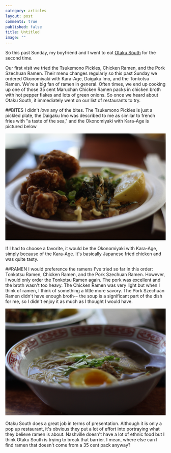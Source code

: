 ```yaml
---
category: articles
layout: post
comments: true
published: false
title: Untitled
image: ""
---
```


So this past Sunday, my boyfriend and I went to eat [Otaku South](http://otakusouth.com) for the second time. 

Our first visit we tried the Tsukemono Pickles, Chicken Ramen, and the Pork Szechuan Ramen. Their menu changes regularly so this past Sunday we ordered Okonomiyaki with Kara-Age, Daigaku Imo, and the Tonkotsu Ramen. We're a big fan of ramen in general. Often times, we end up cooking up one of those 35 cent Maruchan Chicken Ramen packs in chicken broth with hot pepper flakes and lots of green onions. So once we heard about Otaku South, it immediately went on our list of restaurants to try. 

##BITES
I didn't _love_ any of the bites. The Tsukemono Pickles is just a pickled plate, the Daigaku Imo was described to me as similar to french fries with "a taste of the sea," and the Okonomiyaki with Kara-Age is pictured below

![IMG_8830.JPG](/images/IMG_8830.JPG)

If I had to choose a favorite, it would be the Okonomiyaki with Kara-Age, simply because of the Kara-Age. It's basically Japanese fried chicken and was quite tasty.

##RAMEN
I would preference the ramens I've tried so far in this order: Tonkotsu Ramen, Chicken Ramen, and the Pork Szechuan Ramen. However, I would only order the Tonkotsu Ramen again. The pork was excellent and the broth wasn't too heavy. The Chicken Ramen was very light but when I think of ramen, I think of something a little more savory. The Pork Szechuan Ramen didn't have enough broth-- the soup is a significant part of the dish for me, so I didn't enjoy it as much as I thought I would have. 

![IMG_8828.JPG](/images/IMG_8828.JPG)

Otaku South does a great job in terms of presentation. Although it is only a pop up restaurant, it's obvious they put a lot of effort into portraying what they believe ramen is about. Nashville doesn't have a lot of ethnic food but I think Otaku South is trying to break that barrier. I mean, where else can I find ramen that doesn't come from a 35 cent pack anyway? 